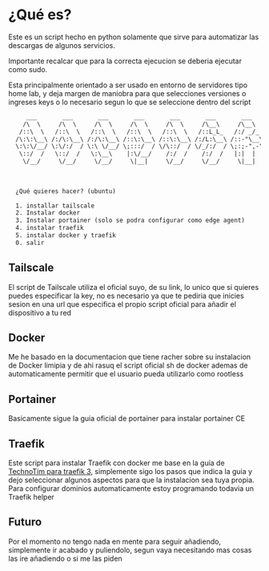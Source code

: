 # ¿Qué es?

Este es un script hecho en python solamente que sirve para automatizar las descargas de algunos servicios.

Importante recalcar que para la correcta ejecucion se deberia ejecutar como sudo.

Esta principalmente orientado a ser usado en entorno de servidores tipo home lab, y deja margen de maniobra para que selecciones versiones o ingreses keys o lo necesario segun lo que se seleccione dentro del script

```xml
     ___       ___       ___       ___       ___       ___       ___   
    /\  \     /\  \     /\  \     /\  \     /\  \     /\__\     /\__\  
   /::\  \   /::\  \   /::\  \   /::\  \   /::\  \   /::L_L_   /:/ _/_ 
  /\:\:\__\ /:/\:\__\ /:/\:\__\ /::\:\__\ /::\:\__\ /:/L:\__\ /::-"\__\   
  \:\:\/__/ \:\/:/  / \:\ \/__/ \;:::/  / \/\::/  / \/_/:/  / \;:;-",-"
   \::/  /   \::/  /   \:\__\    |:\/__/    /:/  /    /:/  /   |:|  |  
    \/__/     \/__/     \/__/     \|__|     \/__/     \/__/     \|__|  
  
  
  
  ¿Qué quieres hacer? (ubuntu)

  1. installar tailscale 
  2. Instalar docker 
  3. Instalar portainer (solo se podra configurar como edge agent)
  4. instalar traefik
  5. instalar docker y traefik
  0. salir
```

## Tailscale

El script de Tailscale utiliza el oficial suyo, de su link, lo unico que si quieres puedes especificar la key, no es necesario ya que te pediria que inicies sesion en una url que especifica el propio script oficial para añadir el dispositivo a tu red

## Docker

Me he basado en la documentacion que tiene racher sobre su instalacion de Docker limipia y de ahi rasuq el script oficial sh de docker ademas de automaticamente permitir que el usuario pueda utilizarlo como rootless

## Portainer

Basicamente sigue la guia oficial de portainer para instalar portainer CE


## Traefik
 
Este script para instalar Traefik con docker me base en la guía de [TechnoTim para traefik 3](https://technotim.live/posts/traefik-3-docker-certificates/), simplemente sigo los pasos que indica la guia y dejo seleccionar algunos aspectos para que la instalacion sea tuya propia. 
Para configurar dominios automaticamente estoy programando todavia un Traefik helper


## Futuro

Por el momento no tengo nada en mente para seguir añadiendo, simplemente ir acabado y puliendolo, segun vaya necesitando mas cosas las ire añadiendo o si me las piden
